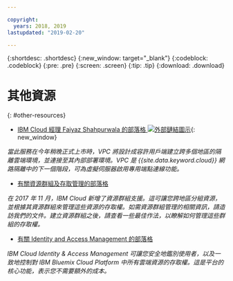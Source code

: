 ```yaml
---

copyright:
  years: 2018, 2019
lastupdated: "2019-02-20"

---
```


{:shortdesc: .shortdesc}
{:new_window: target="_blank"}
{:codeblock: .codeblock}
{:pre: .pre}
{:screen: .screen}
{:tip: .tip}
{:download: .download}

# 其他資源
{: #other-resources}

* [IBM Cloud 經理 Faiyaz Shahpurwala 的部落格 ![外部鏈結圖示](../../icons/launch-glyph.svg "外部鏈結圖示")](https://www.ibm.com/blogs/cloud-computing/2018/06/10/ibm-expands-cloud-global-availability-zone/){: new_window}

_當此服務在今年稍晚正式上市時，VPC 將設計成容許用戶端建立跨多個地區的隔離雲端環境，並連接至其內部部署環境。VPC 是 {{site.data.keyword.cloud}} 網路隔離中的下一個階段，可為虛擬伺服器啟用專用端點連線功能。_

* [有關資源群組及存取管理的部落格](https://www.ibm.com/blogs/bluemix/2017/12/resource-groups-access-management/)

_在 2017 年 11 月，IBM Cloud 新增了資源群組支援。這可讓您跨地區分組資源，並根據其資源群組來管理這些資源的存取權。如需資源群組管理的相關資訊，請造訪我們的文件。建立資源群組之後，請查看一些最佳作法，以瞭解如何管理這些群組的存取權。_

* [有關 Identity and Access Management 的部落格](https://www.ibm.com/blogs/bluemix/2017/05/introducing-identity-access-management/)

_IBM Cloud Identity & Access Management 可讓您安全地鑑別使用者，以及一致地控制對 IBM Bluemix Cloud Platform 中所有雲端資源的存取權。這是平台的核心功能，表示您不需要額外的成本。_
